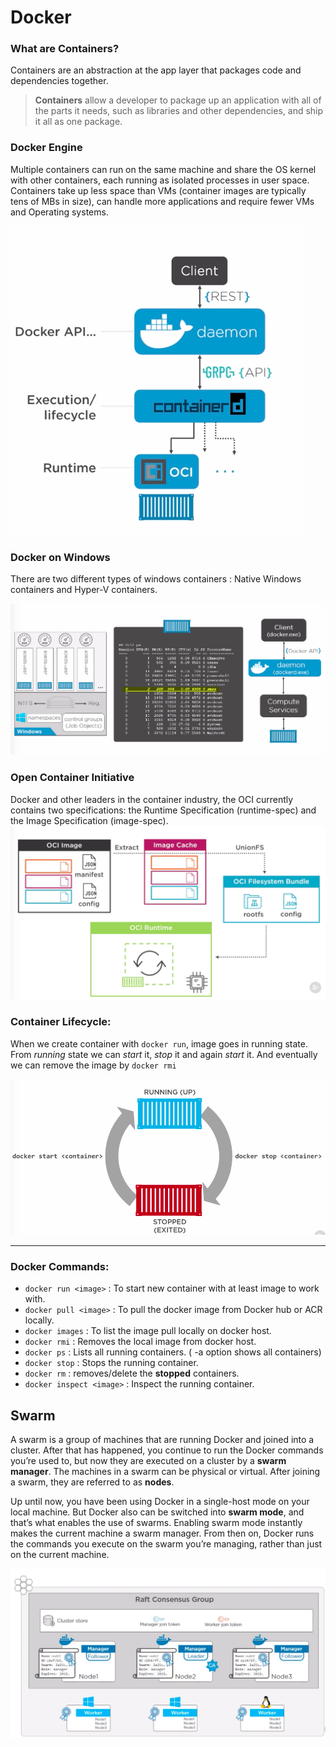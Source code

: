 # Docker

### What are Containers?
Containers are an abstraction at the app layer that packages code and dependencies together. 

> **Containers** allow a developer to package up an application with all of the parts it needs, such as libraries and other dependencies, and ship it all as one package.

### Docker Engine
Multiple containers can run on the same machine and share the OS kernel with other containers, each running as isolated processes in user space. Containers take up less space than VMs (container images are typically tens of MBs in size), can handle more applications and require fewer VMs and Operating systems.

![img text](https://github.com/milindchavan12/docker/blob/master/assets/dockerengine.png)

### Docker on Windows
There are two different types of windows containers : Native Windows containers and Hyper-V containers.

![img text](https://github.com/milindchavan12/docker/blob/master/assets/dockeronwindows.png)

### Open Container Initiative
Docker and other leaders in the container industry, the OCI currently contains two specifications: the Runtime Specification (runtime-spec) and the Image Specification (image-spec).
![img text](./assets/oci.png)

### Container Lifecycle:
When we create container with `docker run`, image goes in running state. From *running* state we can *start* it, *stop* it and again *start* it. And eventually we can remove the image by `docker rmi`

![img text](https://github.com/milindchavan12/docker/blob/master/assets/containerlifecycle.png)

---

### Docker Commands:
- `docker run <image>`  : To start new container with at least image to work with.
- `docker pull <image>` : To pull the docker image from Docker hub or ACR locally.
- `docker images` : To list the image pull locally on docker host.
- `docker rmi` : Removes the local image from docker host.
- `docker ps` : Lists all running containers. ( -a option shows all containers)
- `docker stop` : Stops the running container.
- `docker rm` : removes/delete the **stopped** containers.
- `docker inspect <image>` : Inspect the running container.

## Swarm
A swarm is a group of machines that are running Docker and joined into a cluster. After that has happened, you continue to run the Docker commands you’re used to, but now they are executed on a cluster by a **swarm manager**. The machines in a swarm can be physical or virtual. After joining a swarm, they are referred to as **nodes**.

Up until now, you have been using Docker in a single-host mode on your local machine. But Docker also can be switched into **swarm mode**, and that’s what enables the use of swarms. Enabling swarm mode instantly makes the current machine a swarm manager. From then on, Docker runs the commands you execute on the swarm you’re managing, rather than just on the current machine.

![img text](https://github.com/milindchavan12/docker/blob/master/assets/swarmmode.png)
